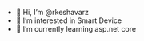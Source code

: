 - 👋 Hi, I’m @rkeshavarz
- 👀 I’m interested in Smart Device
- 🌱 I’m currently learning asp.net core
<!---
rkeshavarz/rkeshavarz is a ✨ special ✨ repository because its `README.md` (this file) appears on your GitHub profile.
You can click the Preview link to take a look at your changes.
--->
